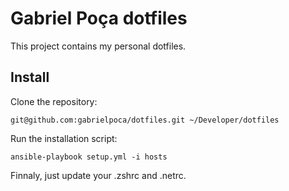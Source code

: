 # Gabriel Poça dotfiles

This project contains my personal dotfiles.

## Install

Clone the repository:

    git@github.com:gabrielpoca/dotfiles.git ~/Developer/dotfiles

Run the installation script:

    ansible-playbook setup.yml -i hosts

Finnaly, just update your .zshrc and .netrc.

